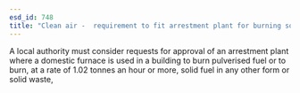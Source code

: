 ```yaml
---
esd_id: 748
title: "Clean air -  requirement to fit arrestment plant for burning solid fuel"
---
```


A local authority must consider requests for approval of an arrestment plant where a domestic furnace is used in a building to burn pulverised fuel or to burn, at a rate of 1.02 tonnes an hour or more, solid fuel in any other form or solid waste,


